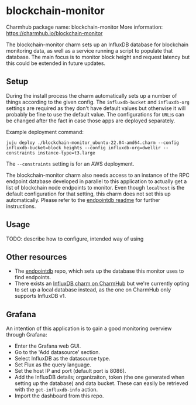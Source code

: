 <!--
Avoid using this README file for information that is maintained or published elsewhere, e.g.:

* metadata.yaml > published on Charmhub
* documentation > published on (or linked to from) Charmhub
* detailed contribution guide > documentation or CONTRIBUTING.md

Use links instead.
-->

# blockchain-monitor

Charmhub package name: blockchain-monitor
More information: https://charmhub.io/blockchain-monitor

The blockchain-monitor charm sets up an InfluxDB database for blockchain monitoring data, as well as a service running a script to populate that database. The main focus is to monitor block height and request latency but this could be extended in future updates.

## Setup

During the install process the charm automatically sets up a number of things according to the given config. The `influxdb-bucket` and `influxdb-org` settings are required as they don't have default values but otherwise it will probably be fine to use the default value. The configurations for `URL`:s can be changed after the fact in case those apps are deployed separately.

Example deployment command:

    juju deploy ./blockchain-monitor_ubuntu-22.04-amd64.charm --config influxdb-bucket=block_heights --config influxdb-org=dwellir --constraints instance-type=t3.large

The `--constraints` setting is for an AWS deployment.

The blockchain-monitor charm also needs access to an instance of the RPC endpoint database developed in parallel to this application to actually get a list of blockchain node endpoints to monitor. Even though `localhost` is the default configuration for that setting, this charm does not set this up automatically. Please refer to the [endpointdb readme](https://github.com/dwellir-public/endpointdb) for further instructions.

## Usage

TODO: describe how to configure, intended way of using

## Other resources

- The [endpointdb](https://github.com/dwellir-public/endpointdb) repo, which sets up the database this monitor uses to find endpoints.
- There exists an [InfluxDB charm on CharmHub](https://charmhub.io/influxdb) but we're currently opting to set up a local database instead, as the one on CharmHub only supports InfluxDB v1.

## Grafana

An intention of this application is to gain a good monitoring overview through Grafana:

- Enter the Grafana web GUI.
- Go to the 'Add datasource' section.
- Select InfluxDB as the datasource type.
- Set Flux as the query language.
- Set the host IP and port (default port is 8086).
- Add the InfluxDB details; organizaiton, token (the one generated when setting up the database) and data bucket. These can easily be retrieved with the `get-influxdb-info` action.
- Import the dashboard from this repo.
